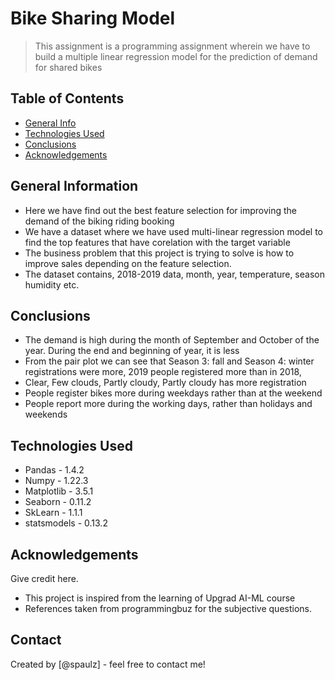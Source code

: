 # Bike Sharing Model
> This assignment is a programming assignment wherein we have to build a multiple linear regression model for the prediction of demand for shared bikes


## Table of Contents
* [General Info](#general-information)
* [Technologies Used](#technologies-used)
* [Conclusions](#conclusions)
* [Acknowledgements](#acknowledgements)

<!-- You can include any other section that is pertinent to your problem -->

## General Information
- Here we have find out the best feature selection for improving the demand of the biking riding booking
- We have a dataset where we have used multi-linear regression model to find the top features that have corelation with the target variable
- The business problem that this project is trying to solve is how to improve sales depending on the feature selection.
- The dataset contains, 2018-2019 data, month, year, temperature, season humidity etc.

<!-- You don't have to answer all the questions - just the ones relevant to your project. -->

## Conclusions
- The demand is high during the month of September and October of the year. During the end and beginning of year, it is less  
- From the pair plot we can see that Season 3: fall and Season 4: winter registrations were more, 2019 people registered more than in 2018,
- Clear, Few clouds, Partly cloudy, Partly cloudy has more registration
- People register bikes more during weekdays rather than at the weekend
- People report more during the working days, rather than holidays and weekends

<!-- You don't have to answer all the questions - just the ones relevant to your project. -->


## Technologies Used
- Pandas - 1.4.2
- Numpy - 1.22.3
- Matplotlib - 3.5.1
- Seaborn - 0.11.2
- SkLearn - 1.1.1
- statsmodels - 0.13.2

<!-- As the libraries versions keep on changing, it is recommended to mention the version of library used in this project -->

## Acknowledgements
Give credit here.
- This project is inspired from the learning of Upgrad AI-ML course
- References taken from programmingbuz for the subjective questions.


## Contact
Created by [@spaulz] - feel free to contact me!


<!-- Optional -->
<!-- ## License -->
<!-- This project is open source and available under the [... License](). -->

<!-- You don't have to include all sections - just the one's relevant to your project -->
